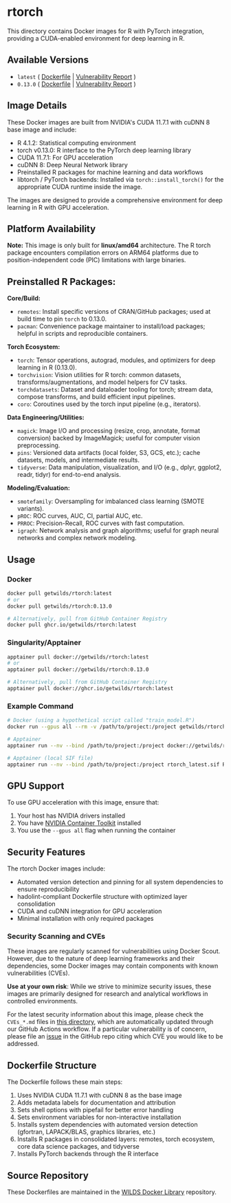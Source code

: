 # rtorch

This directory contains Docker images for R with PyTorch integration, providing a CUDA-enabled environment for deep learning in R.

## Available Versions

- `latest` ( [Dockerfile](https://github.com/getwilds/wilds-docker-library/blob/main/rtorch/Dockerfile_latest) | [Vulnerability Report](https://github.com/getwilds/wilds-docker-library/blob/main/rtorch/CVEs_latest.md) )
- `0.13.0` ( [Dockerfile](https://github.com/getwilds/wilds-docker-library/blob/main/rtorch/Dockerfile_0.13.0) | [Vulnerability Report](https://github.com/getwilds/wilds-docker-library/blob/main/rtorch/CVEs_0.13.0.md) )

## Image Details

These Docker images are built from NVIDIA's CUDA 11.7.1 with cuDNN 8 base image and include:

- R 4.1.2: Statistical computing environment
- torch v0.13.0: R interface to the PyTorch deep learning library
- CUDA 11.7.1: For GPU acceleration
- cuDNN 8: Deep Neural Network library
- Preinstalled R packages for machine learning and data workflows
- libtorch / PyTorch backends: Installed via `torch::install_torch()` for the appropriate CUDA runtime inside the image.

The images are designed to provide a comprehensive environment for deep learning in R with GPU acceleration.

## Platform Availability

**Note:** This image is only built for **linux/amd64** architecture. The R torch package encounters compilation errors on ARM64 platforms due to position-independent code (PIC) limitations with large binaries.

## Preinstalled R Packages:

**Core/Build:**

- `remotes`: Install specific versions of CRAN/GitHub packages; used at build time to pin `torch` to 0.13.0.
- `pacman`: Convenience package maintainer to install/load packages; helpful in scripts and reproducible containers.

**Torch Ecosystem:**

- `torch`: Tensor operations, autograd, modules, and optimizers for deep learning in R (0.13.0).
- `torchvision`: Vision utilities for R torch: common datasets, transforms/augmentations, and model helpers for CV tasks.
- `torchdatasets`: Dataset and dataloader tooling for torch; stream data, compose transforms, and build efficient input pipelines.
- `coro`: Coroutines used by the torch input pipeline (e.g., iterators).

**Data Engineering/Utilities:**

- `magick`: Image I/O and processing (resize, crop, annotate, format conversion) backed by ImageMagick; useful for computer vision preprocessing.
- `pins`: Versioned data artifacts (local folder, S3, GCS, etc.); cache datasets, models, and intermediate results.
- `tidyverse`: Data manipulation, visualization, and I/O (e.g., dplyr, ggplot2, readr, tidyr) for end-to-end analysis.

**Modeling/Evaluation:**

- `smotefamily`: Oversampling for imbalanced class learning (SMOTE variants).
- `pROC`: ROC curves, AUC, CI, partial AUC, etc.
- `PRROC`: Precision-Recall, ROC curves with fast computation.
- `igraph`: Network analysis and graph algorithms; useful for graph neural networks and complex network modeling.

## Usage

### Docker

```bash
docker pull getwilds/rtorch:latest
# or
docker pull getwilds/rtorch:0.13.0

# Alternatively, pull from GitHub Container Registry
docker pull ghcr.io/getwilds/rtorch:latest
```

### Singularity/Apptainer

```bash
apptainer pull docker://getwilds/rtorch:latest
# or
apptainer pull docker://getwilds/rtorch:0.13.0

# Alternatively, pull from GitHub Container Registry
apptainer pull docker://ghcr.io/getwilds/rtorch:latest
```

### Example Command

```bash
# Docker (using a hypothetical script called "train_model.R")
docker run --gpus all --rm -v /path/to/project:/project getwilds/rtorch:latest Rscript /project/train_model.R

# Apptainer
apptainer run --nv --bind /path/to/project:/project docker://getwilds/rtorch:latest Rscript /project/train_model.R

# Apptainer (local SIF file)
apptainer run --nv --bind /path/to/project:/project rtorch_latest.sif Rscript /project/train_model.R
```

## GPU Support

To use GPU acceleration with this image, ensure that:

1. Your host has NVIDIA drivers installed
2. You have [NVIDIA Container Toolkit](https://github.com/NVIDIA/nvidia-docker) installed
3. You use the `--gpus all` flag when running the container

## Security Features

The rtorch Docker images include:

- Automated version detection and pinning for all system dependencies to ensure reproducibility
- hadolint-compliant Dockerfile structure with optimized layer consolidation
- CUDA and cuDNN integration for GPU acceleration
- Minimal installation with only required packages

### Security Scanning and CVEs

These images are regularly scanned for vulnerabilities using Docker Scout. However, due to the nature of deep learning frameworks and their dependencies, some Docker images may contain components with known vulnerabilities (CVEs).

**Use at your own risk**: While we strive to minimize security issues, these images are primarily designed for research and analytical workflows in controlled environments.

For the latest security information about this image, please check the `CVEs_*.md` files in [this directory](https://github.com/getwilds/wilds-docker-library/blob/main/rtorch), which are automatically updated through our GitHub Actions workflow. If a particular vulnerability is of concern, please file an [issue](https://github.com/getwilds/wilds-docker-library/issues) in the GitHub repo citing which CVE you would like to be addressed.

## Dockerfile Structure

The Dockerfile follows these main steps:

1. Uses NVIDIA CUDA 11.7.1 with cuDNN 8 as the base image
2. Adds metadata labels for documentation and attribution
3. Sets shell options with pipefail for better error handling
4. Sets environment variables for non-interactive installation
5. Installs system dependencies with automated version detection (gfortran, LAPACK/BLAS, graphics libraries, etc.)
6. Installs R packages in consolidated layers: remotes, torch ecosystem, core data science packages, and tidyverse
7. Installs PyTorch backends through the R interface

## Source Repository

These Dockerfiles are maintained in the [WILDS Docker Library](https://github.com/getwilds/wilds-docker-library) repository.
